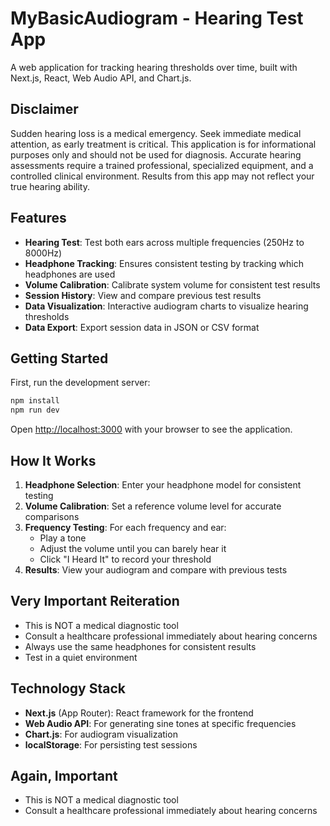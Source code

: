 # MyBasicAudiogram - Hearing Test App

A web application for tracking hearing thresholds over time, built with Next.js, React, Web Audio API, and Chart.js.

## Disclaimer

Sudden hearing loss is a medical emergency. Seek immediate medical attention, as early treatment is critical. This application is for informational purposes only and should not be used for diagnosis. Accurate hearing assessments require a trained professional, specialized equipment, and a controlled clinical environment. Results from this app may not reflect your true hearing ability.

## Features

- **Hearing Test**: Test both ears across multiple frequencies (250Hz to 8000Hz)
- **Headphone Tracking**: Ensures consistent testing by tracking which headphones are used
- **Volume Calibration**: Calibrate system volume for consistent test results
- **Session History**: View and compare previous test results
- **Data Visualization**: Interactive audiogram charts to visualize hearing thresholds
- **Data Export**: Export session data in JSON or CSV format

## Getting Started

First, run the development server:

```bash
npm install
npm run dev
```

Open [http://localhost:3000](http://localhost:3000) with your browser to see the application.

## How It Works

1. **Headphone Selection**: Enter your headphone model for consistent testing
2. **Volume Calibration**: Set a reference volume level for accurate comparisons
3. **Frequency Testing**: For each frequency and ear:
   - Play a tone
   - Adjust the volume until you can barely hear it
   - Click "I Heard It" to record your threshold
4. **Results**: View your audiogram and compare with previous tests

## Very Important Reiteration

- This is NOT a medical diagnostic tool
- Consult a healthcare professional immediately about hearing concerns
- Always use the same headphones for consistent results
- Test in a quiet environment

## Technology Stack

- **Next.js** (App Router): React framework for the frontend
- **Web Audio API**: For generating sine tones at specific frequencies
- **Chart.js**: For audiogram visualization
- **localStorage**: For persisting test sessions

## Again, Important

- This is NOT a medical diagnostic tool
- Consult a healthcare professional immediately about hearing concerns
